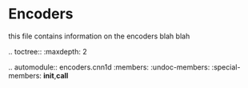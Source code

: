 # Encoders

this file contains information on the encoders blah blah

.. toctree::
   :maxdepth: 2

.. automodule:: encoders.cnn1d
   :members:
   :undoc-members:
   :special-members: __init__,__call__